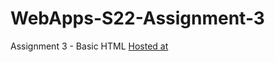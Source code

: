 # WebApps-S22-Assignment-3
Assignment 3 - Basic HTML
<a href="https://44-563-web-apps-s22.github.io/webapps-s22-assignment-3-pavankalyanbakkani/"> Hosted at</a>

